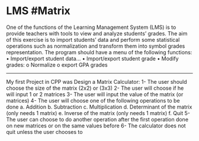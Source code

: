 # LMS #Matrix

One of the functions of the Learning Management System (LMS) is to provide
teachers with tools to view and analyze students’ grades. The aim of this exercise
is to import students’ data and perform some statistical operations such as
normalization and transform them into symbol grades representation. The
program should have a menu of the following functions:
• Import/export student data... • Import/export
student grade
• Modify grades:
o Normalize
o export GPA grades


-----
My first Project in CPP was 
Design a Matrix Calculator:
1- The user should choose the size of the matrix (2x2) or (3x3)
2- The user will choose if he will input 1 or 2 matrices
3- The user will input the value of the matrix (or matrices)
4- The user will choose one of the following operations to be done
a. Addition
b. Subtraction
c. Multiplication
d. Determinant of the matrix (only needs 1 matrix)
e. Inverse of the matrix (only needs 1 matrix)
f. Quit
5- The user can choose to do another operation after the first operation done
on new matrices or on the same values before
6- The calculator does not quit unless the user chooses to
